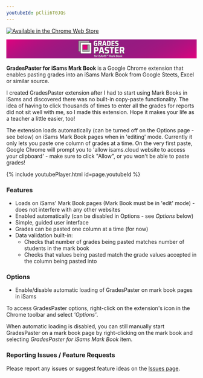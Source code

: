 ```yaml
---
youtubeId: pClii6T0JQs
---
```

[![Available in the Chrome Web Store](https://developer.chrome.com/webstore/images/ChromeWebStore_BadgeWBorder_v2_206x58.png)](https://chrome.google.com/webstore/detail/pejofheppddmifhohdecbiocahfjhfjb)

![iSamsMBP](static/isamsmbp-webpage-banner-1.png)

**GradesPaster for iSams Mark Book** is a Google Chrome extension that enables pasting grades into an iSams Mark Book from Google Steets, Excel or similar source. 

I created GradesPaster extension after I had to start using Mark Books in iSams and discovered there was no built-in copy-paste functionality. The idea of having to click thousands of times to enter all the grades for reports did not sit well with me, so I made this extension. Hope it makes your life as a teacher a little easier, too!

The extension loads automatically (can be turned off on the Options page - see below) on iSams Mark Book pages when in 'editing' mode. Currently it only lets you paste one column of grades at a time. On the very first paste, Google Chrome will prompt you to 'allow isams.cloud website to access your clipboard' - make sure to click "Allow", or you won't be able to paste grades!

{% include youtubePlayer.html id=page.youtubeId %}

### Features

- Loads on iSams' Mark Book pages (Mark Book must be in 'edit' mode) - does not interfere with any other websites
- Enabled automatically (can be disabled in Options - see _Options_ below)
- Simple, guided user interface
- Grades can be pasted one column at a time (for now)
- Data validation built-in:
  * Checks that number of grades being pasted matches number of students in the mark book
  * Checks that values being pasted match the grade values accepted in the column being pasted into

### Options

- Enable/disable automatic loading of GradesPaster on mark book pages in iSams

To access GradesPaster options, right-click on the extension's icon in the Chrome toolbar and select _'Options'_.

When automatic loading is disabled, you can still manually start GradesPaster on a mark book page by right-clicking on the mark book and selecting _GradesPaster for iSams Mark Book_ item.

### Reporting Issues / Feature Requests

Please report any issues or suggest feature ideas on the [Issues page](https://github.com/azadisaryev/iSamsMBP/issues).
